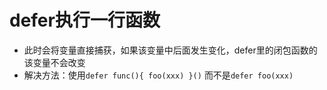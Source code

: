 # defer执行一行函数
- 此时会将变量直接捕获，如果该变量中后面发生变化，defer里的闭包函数的该变量不会改变
- 解决方法：使用`defer func(){ foo(xxx) }()` 而不是`defer foo(xxx)` 